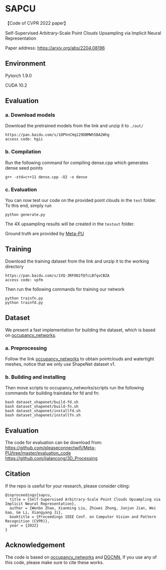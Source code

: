 # SAPCU
【Code of CVPR 2022 paper】 

Self-Supervised Arbitrary-Scale Point Clouds Upsampling via Implicit Neural Representation

Paper address: https://arxiv.org/abs/2204.08196

## Environment
Pytorch 1.9.0

CUDA 10.2

## Evaluation
### a. Download models
Download the pretrained models from the link and unzip it to  `./out/`
```
https://pan.baidu.com/s/1OPVnCHq129DBMWh5BA2Whg 
access code: hgii 
```
### b. Compilation
Run the following command for compiling dense.cpp which generates dense seed points
```
g++ -std=c++11 dense.cpp -O2 -o dense
```
### c. Evaluation
You can now test our code on the provided point clouds in the `test` folder. To this end, simply run
```
python generate.py
```
The 4X upsampling results will be created in the `testout` folder.

Ground truth are provided by [Meta-PU](https://drive.google.com/file/d/1dnSgI1UXBPucZepP8bPhfGYJEJ6kY6ig/view?usp=sharing)

## Training
Download the training dataset from the link and unzip it to the working directory
```
https://pan.baidu.com/s/1VQ-3RFO02fQfcLBfqvCBZA 
access code: vpfm 
```

Then run the following commands for training our network
```
python trainfn.py
python trainfd.py
```
## Dataset
We present a fast implementation for building the dataset, which is based on [occupancy_networks](https://github.com/autonomousvision/occupancy_networks/).
### a. Preprocessing
Follow the link [occupancy_networks](https://github.com/autonomousvision/occupancy_networks#building-the-dataset) to obtain pointclouds and watertight meshes, notice that we only use ShapeNet dataset v1.

### b. Building and installing
Then move scripts to occupancy_networks/scripts run the following commands for building traindata for fd and fn:
```
bash dataset_shapenet/build-fd.sh
bash dataset_shapenet/build-fn.sh
bash dataset_shapenet/installfd.sh
bash dataset_shapenet/installfn.sh
```
## Evaluation
The code for evaluation can be download from:
https://github.com/pleaseconnectwifi/Meta-PU/tree/master/evaluation_code
https://github.com/jialancong/3D_Processing

## Citation
If the repo is useful for your research, please consider citing:
  
    @inproceedings{sapcu,
      title = {Self-Supervised Arbitrary-Scale Point Clouds Upsampling via Implicit Neural Representation},
      author = {Wenbo Zhao, Xianming Liu, Zhiwei Zhong, Junjun Jian, Wei Gao, Ge Li, Xiangyang Ji},
      booktitle = {Proceedings IEEE Conf. on Computer Vision and Pattern Recognition (CVPR)},
      year = {2022} 
    }


## Acknowledgement
The code is based on [occupancy_networks](https://github.com/autonomousvision/occupancy_networks/) and [DGCNN](https://github.com/WangYueFt/dgcnn), If you use any of this code, please make sure to cite these works.

